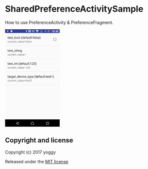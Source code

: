 SharedPreferenceActivitySample
====
How to use PreferenceActivity & PreferenceFragment.

![img01.png](img01.png)

Copyright and license
----
Copyright (c) 2017 yoggy

Released under the [MIT license](LICENSE.txt)
